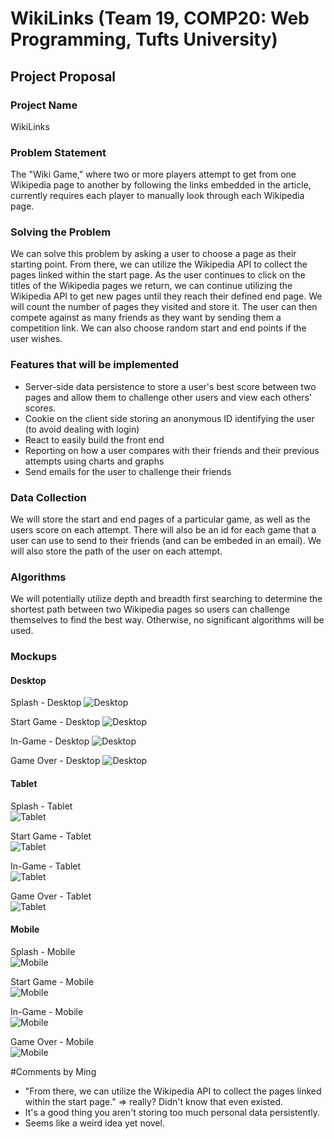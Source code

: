 # WikiLinks (Team 19, COMP20: Web Programming, Tufts University)

## Project Proposal

### Project Name

WikiLinks

### Problem Statement

The "Wiki Game," where two or more players attempt to get from one Wikipedia page to another by following the links embedded in the article, currently requires each player to manually look through each Wikipedia page.

### Solving the Problem

We can solve this problem by asking a user to choose a page as their starting point. From there, we can utilize the Wikipedia API to collect the pages linked within the start page. As the user continues to click on the titles of the Wikipedia pages we return, we can continue utilizing the Wikipedia API to get new pages until they reach their defined end page. We will count the number of pages they visited and store it. The user can then compete against as many friends as they want by sending them a competition link. We can also choose random start and end points if the user wishes.

### Features that will be implemented

* Server-side data persistence to store a user's best score between two pages and allow them to challenge other users and view each others' scores.
* Cookie on the client side storing an anonymous ID identifying the user (to avoid dealing with login)
* React to easily build the front end
* Reporting on how a user compares with their friends and their previous attempts using charts and graphs
* Send emails for the user to challenge their friends

### Data Collection

We will store the start and end pages of a particular game, as well as the users score on each attempt. There will also be an id for each game that a user can use to send to their friends (and can be embeded in an email). We will also store the path of the user on each attempt.

### Algorithms

We will potentially utilize depth and breadth first searching to determine the shortest path between two Wikipedia pages so users can challenge themselves to find the best way. Otherwise, no significant algorithms will be used.

### Mockups

#### Desktop
Splash - Desktop
![Desktop](/Wireframes/Splash_Desktop_HD.jpg "Splash - Desktop")

Start Game - Desktop
![Desktop](/Wireframes/Start_Desktop_HD.jpg "Start Game - Desktop")

In-Game - Desktop
![Desktop](/Wireframes/Game_Desktop_HD.jpg "In-Game - Desktop")

Game Over - Desktop
![Desktop](/Wireframes/Finish_Desktop_HD.jpg "Game Over - Desktop")

#### Tablet
Splash - Tablet  
![Tablet](/Wireframes/Splash_Tablet.jpg "Splash - Tablet")

Start Game - Tablet  
![Tablet](/Wireframes/Start_Tablet.jpg "Start Game - Tablet")

In-Game - Tablet  
![Tablet](/Wireframes/Game_Tablet.jpg "In-Game - Tablet")

Game Over - Tablet  
![Tablet](/Wireframes/Finish_Tablet.jpg "Game Over - Tablet")

#### Mobile
Splash - Mobile  
![Mobile](/Wireframes/Splash_Mobile.jpg "Splash - Mobile")

Start Game - Mobile  
![Mobile](/Wireframes/Start_Mobile.jpg "Start Game - Mobile")

In-Game - Mobile  
![Mobile](/Wireframes/Game_Mobile.jpg "In-Game - Mobile")

Game Over - Mobile  
![Mobile](/Wireframes/Finish_Mobile.jpg "Game Over - Mobile")


#Comments by Ming
* "From there, we can utilize the Wikipedia API to collect the pages linked within the start page." => really? Didn't know that even existed.
* It's a good thing you aren't storing too much personal data persistently.
* Seems like a weird idea yet novel.

